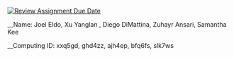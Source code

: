 [![Review Assignment Due Date](https://classroom.github.com/assets/deadline-readme-button-24ddc0f5d75046c5622901739e7c5dd533143b0c8e959d652212380cedb1ea36.svg)](https://classroom.github.com/a/qgEWmaMc)


__Name: Joel Eldo, Xu Yanglan , Diego DiMattina, Zuhayr Ansari, Samantha Kee

__Computing ID: xxq5gd, ghd4zz, ajh4ep, bfq6fs, slk7ws 


